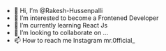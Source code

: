 - 👋 Hi, I’m @Rakesh-Hussenpalli
- 👀 I’m interested to become a Frontened Developer
- 🌱 I’m currently learning React Js
- 💞️ I’m looking to collaborate on ...
- 📫 How to reach me Instagram  mr.0fficial_

<!---
Rakesh-Hussenpalli/Rakesh-Hussenpalli is a ✨ special ✨ repository because its `README.md` (this file) appears on your GitHub profile.
You can click the Preview link to take a look at your changes.
--->
